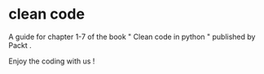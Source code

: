 # clean code 
A guide for chapter 1-7 of the book " Clean code in python " published by Packt .

Enjoy the coding with us ! 
